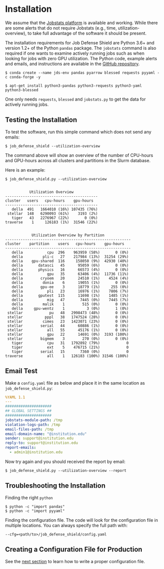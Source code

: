 # Installation

We assume that the [Jobstats platform](https://github.com/PrincetonUniversity/jobstats) is available and working. While there are some alerts
that do not require Jobstats (e.g., time, utilization-overview), to take full advantage of the software it should be present.

The installation requirements for Job Defense Shield are Python 3.6+ and version 1.2+ of the Python `pandas` package. The `jobstats` command is also required if one wants to examine actively running jobs such as when looking for jobs with zero GPU utilization. The Python code, example alerts and emails, and instructions are available in the <a href="https://github.com/PrincetonUniversity/job_defense_shield" target="_blank">GitHub repository</a>.

```
$ conda create --name jds-env pandas pyarrow blessed requests pyyaml -c conda-forge -y
```

```
$ apt-get install python3-pandas python3-requests python3-yaml python3-blessed
```

One only needs `requests`, `blessed` and `jobstats.py` to get the data for actively
running jobs.

## Testing the Installation

To test the software, run this simple command which does not send any emails:

```
$ job_defense_shield --utilization-overview
```

The command above will show an overview of the number of CPU-hours and GPU-hours
across all clusters and partitions in the Slurm database.

Here is an example:

```
$ job_defense_shield.py --utilization-overview


           Utilization Overview           
------------------------------------------
cluster   users   cpu-hours    gpu-hours  
------------------------------------------
   della  491   1664010 (16%) 107435 (76%)
 stellar  148   6290093 (61%)    3193 (2%)
   tiger   43   2276967 (22%)       0 (0%)
traverse    1     126183 (1%)  31546 (22%)


            Utilization Overview by Partition            
---------------------------------------------------------
cluster    partition    users   cpu-hours    gpu-hours  
---------------------------------------------------------
   della           cpu  296    963959 (58%)       0 (0%)
   della         pli-c   27    217984 (13%)  31254 (29%)
   della    gpu-shared  116     158050 (9%)  42930 (40%)
   della       datasci   45      95059 (6%)       0 (0%)
   della       physics   16      66573 (4%)       0 (0%)
   della           gpu   35      63406 (4%)  11736 (11%)
   della        cryoem   20      24510 (1%)    4524 (4%)
   della         donia    6      19055 (1%)       0 (0%)
   della        gpu-ee    3      18779 (1%)     255 (0%)
   della           pli   23      16976 (1%)    7806 (7%)
   della       gputest  115      11698 (1%)    1485 (1%)
   della           mig   47       7445 (0%)    7445 (7%)
   della         malik    1        515 (0%)       0 (0%)
   della     gpu-wentz    1          3 (0%)       1 (0%)
 stellar            pu   48   2998473 (48%)       0 (0%)
 stellar          pppl   38   1747524 (28%)       0 (0%)
 stellar         cimes   23   1423071 (23%)       0 (0%)
 stellar        serial   44      60886 (1%)       0 (0%)
 stellar           all   55      45176 (1%)       0 (0%)
 stellar           gpu   22      14691 (0%)  3193 (100%)
 stellar        bigmem    3        270 (0%)       0 (0%)
   tiger           cpu   31   1792892 (79%)            0
   tiger           ext    5    476715 (21%)            0
   tiger        serial   15       7360 (0%)            0
traverse           all    1   126183 (100%) 31546 (100%)
```

## Email Test

Make a `config.yaml` file as below and place it in the same location as `job_defense_shield.py`:

```yaml
%YAML 1.1
---
#####################
## GLOBAL SETTINGS ##
#####################
jobstats-module-path: /tmp
violation-logs-path: /tmp
email-files-path: /tmp
email-domain-name: "@institution.edu"
sender: support@institution.edu
reply-to: support@institution.edu
report-emails:
  - admin1@institution.edu
```

Now try again and you should received the report by email:

```
$ job_defense_shield.py --utilization-overview --report
```


## Troubleshooting the Installation

Finding the right `python`

```
$ python -c "import pandas"
$ python -c "import pyyaml"
```

Finding the configuration file. The code will look for the configuration file in multiple
locations. You can always specify the full path with:

```
--cfg=<path/to>/job_defense_shield/config.yaml
```
 
## Creating a Configuration File for Production

See the [next section](configuration.md) to learn how to write a proper configuration file.
